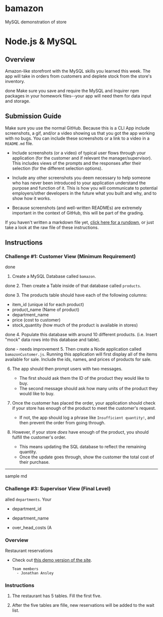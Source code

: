 # bamazon
MySQL demonstration of store





# Node.js & MySQL

## Overview

Amazon-like storefront with the MySQL skills you learned this week. The app will take in orders from customers and deplete stock from the store's inventory.

done
Make sure you save and require the MySQL and Inquirer npm packages in your homework files--your app will need them for data input and storage.



## Submission Guide

Make sure you use the normal GitHub. Because this is a CLI App
include screenshots, a gif, and/or a video showing us that you got the app working with no bugs. You can include these screenshots or a link to a video in a `README.md` file.

* Include screenshots (or a video) of typical user flows through your application (for the customer and if relevant the manager/supervisor). This includes views of the prompts and the responses after their selection (for the different selection options).

* Include any other screenshots you deem necessary to help someone who has never been introduced to your application understand the purpose and function of it. This is how you will communicate to potential employers/other developers in the future what you built and why, and to show how it works. 

* Because screenshots (and well-written READMEs) are extremely important in the context of GitHub, this will be part of the grading.

If you haven't written a markdown file yet, [click here for a rundown](https://guides.github.com/features/mastering-markdown/), or just take a look at the raw file of these instructions.



## Instructions

### Challenge #1: Customer View (Minimum Requirement)

done
1. Create a MySQL Database called `bamazon`.

done
2. Then create a Table inside of that database called `products`.

done
3. The products table should have each of the following columns:
   * item_id (unique id for each product)
   * product_name (Name of product)
   * department_name
   * price (cost to customer)
   * stock_quantity (how much of the product is available in stores)

done
4. Populate this database with around 10 different products. (i.e. Insert "mock" data rows into this database and table).



done - needs improvement
5. Then create a Node application called `bamazonCustomer.js`. Running this application will first display all of the items available for sale. Include the ids, names, and prices of products for sale.




6. The app should then prompt users with two messages.

   * The first should ask them the ID of the product they would like to buy.
   * The second message should ask how many units of the product they would like to buy.

7. Once the customer has placed the order, your application should check if your store has enough of the product to meet the customer's request.

   * If not, the app should log a phrase like `Insufficient quantity!`, and then prevent the order from going through.



8. However, if your store _does_ have enough of the product, you should fulfill the customer's order.
   * This means updating the SQL database to reflect the remaining quantity.
   * Once the update goes through, show the customer the total cost of their purchase.





- - -

sample md

### Challenge #3: Supervisor View (Final Level)

alled `departments`. Your

   * department_id

   * department_name

   * over_head_costs (A














### Overview

Restaurant reservations

* Check out [this demo version of the site](https://friend-finder.herokuapp.com/).

  ```
  Team members
    - Jonathan Ansley
  ```

### Instructions

1. The restaurant has 5 tables. Fill the first five.

2. After the five tables are fille, new reservations will be added to the wait list.